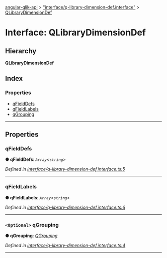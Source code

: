 [angular-qlik-api](../README.md) > ["interface/q-library-dimension-def.interface"](../modules/_interface_q_library_dimension_def_interface_.md) > [QLibraryDimensionDef](../interfaces/_interface_q_library_dimension_def_interface_.qlibrarydimensiondef.md)

# Interface: QLibraryDimensionDef

## Hierarchy

**QLibraryDimensionDef**

## Index

### Properties

* [qFieldDefs](_interface_q_library_dimension_def_interface_.qlibrarydimensiondef.md#qfielddefs)
* [qFieldLabels](_interface_q_library_dimension_def_interface_.qlibrarydimensiondef.md#qfieldlabels)
* [qGrouping](_interface_q_library_dimension_def_interface_.qlibrarydimensiondef.md#qgrouping)

---

## Properties

<a id="qfielddefs"></a>

###  qFieldDefs

**● qFieldDefs**: *`Array`<`string`>*

*Defined in [interface/q-library-dimension-def.interface.ts:5](https://github.com/goekaypamuk/angular-qlik-api/blob/be30617/src/interface/q-library-dimension-def.interface.ts#L5)*

___
<a id="qfieldlabels"></a>

###  qFieldLabels

**● qFieldLabels**: *`Array`<`string`>*

*Defined in [interface/q-library-dimension-def.interface.ts:6](https://github.com/goekaypamuk/angular-qlik-api/blob/be30617/src/interface/q-library-dimension-def.interface.ts#L6)*

___
<a id="qgrouping"></a>

### `<Optional>` qGrouping

**● qGrouping**: *[QGrouping](../enums/_enum_q_grouping_enum_.qgrouping.md)*

*Defined in [interface/q-library-dimension-def.interface.ts:4](https://github.com/goekaypamuk/angular-qlik-api/blob/be30617/src/interface/q-library-dimension-def.interface.ts#L4)*

___


